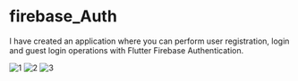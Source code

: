 # firebase_Auth

I have created an application where you can perform user registration, login and guest login operations with Flutter Firebase Authentication.



![1](https://user-images.githubusercontent.com/96003255/222184372-9339caa4-a982-4a37-94a5-ee2f37e55eb0.PNG)
![2](https://user-images.githubusercontent.com/96003255/222184379-b194cc0a-5812-41a7-ac5d-1545fd9eca49.PNG)
![3](https://user-images.githubusercontent.com/96003255/222184388-4bb29a24-67f2-4b15-8a3f-a08c0cfd4d92.PNG)
